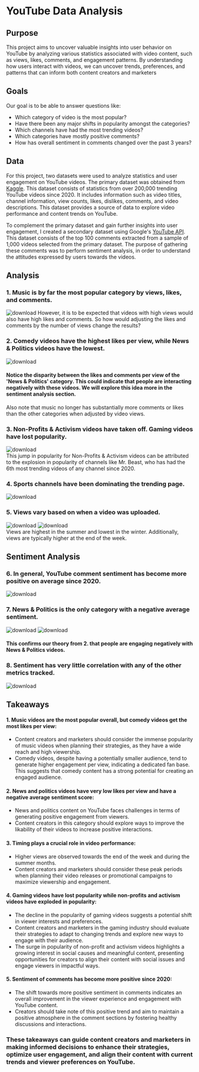# YouTube Data Analysis

## Purpose
This project aims to uncover valuable insights into user behavior on YouTube by analyzing various statistics associated with video content, such as views, likes, comments, and engagement patterns. By understanding how users interact with videos, we can uncover trends, preferences, and patterns that can inform both content creators and marketers

## Goals
Our goal is to be able to answer questions like:
* Which category of video is the most popular?
* Have there been any major shifts in popularity amongst the categories?
* Which channels have had the most trending videos?
* Which categories have mostly positive comments?
* How has overall sentiment in comments changed over the past 3 years?

## Data
For this project, two datasets were used to analyze statistics and user engagement on YouTube videos. The primary dataset was obtained from [Kaggle](https://www.kaggle.com/datasets/rsrishav/youtube-trending-video-dataset). This dataset consists of statistics from over 200,000 trending YouTube videos since 2020. It includes information such as video titles, channel information, view counts, likes, dislikes, comments, and video descriptions. This dataset provides a source of data to explore video performance and content trends on YouTube.

To complement the primary dataset and gain further insights into user engagement, I created a secondary dataset using Google's [YouTube API](https://developers.google.com/youtube/v3). This dataset consists of the top 100 comments extracted from a sample of 1,000 videos selected from the primary dataset. The purpose of gathering these comments was to perform sentiment analysis, in order to understand the attitudes expressed by users towards the videos.

## Analysis
### 1. Music is by far the most popular category by views, likes, and comments.
![download](https://github.com/PeterD5353/YouTube-Data-Analysis/assets/58152012/7e2ad754-2fd3-43bb-a4d5-4da35bade4ab)
However, it is to be expected that videos with high views would also have high likes and comments. So how would adjusting the likes and comments by the number of views change the results?


### 2. Comedy videos have the highest likes per view, while News & Politics videos have the lowest. 
![download](https://github.com/PeterD5353/YouTube-Data-Analysis/assets/58152012/31551245-cc99-419f-9ea9-1d920611bd02)
#### Notice the disparity between the likes and comments per view of the 'News & Politics' category. This could indicate that people are interacting negatively with these videos. We will explore this idea more in the sentiment analysis section. 
Also note that music no longer has substantially more comments or likes than the other categories when adjusted by video views.

### 3. Non-Profits & Activism videos have taken off. Gaming videos have lost popularity.
![download](https://github.com/PeterD5353/YouTube-Data-Analysis/assets/58152012/84e6995a-6565-4c29-a521-8f1da22dacb3)<br>
This jump in popularity for Non-Profits & Activism videos can be attributed to the explosion in popularity of channels like Mr. Beast, who has had the 6th most trending videos of any channel since 2020.

### 4. Sports channels have been dominating the trending page.
![download](https://github.com/PeterD5353/YouTube-Data-Analysis/assets/58152012/7bf084ee-b227-4689-80d0-62c65cf1cf05)

### 5. Views vary based on when a video was uploaded.
![download](https://github.com/PeterD5353/YouTube-Data-Analysis/assets/58152012/3a5e24a8-be2d-4068-ab7b-d5a6965a6f2f) 
![download](https://github.com/PeterD5353/YouTube-Data-Analysis/assets/58152012/628e8d6c-5ede-418b-8675-bf7cc3a0627c)<br>
Views are highest in the summer and lowest in the winter. Additionally, views are typically higher at the end of the week. 

## Sentiment Analysis
### 6. In general, YouTube comment sentiment has become more positive on average since 2020. 
![download](https://github.com/PeterD5353/YouTube-Data-Analysis/assets/58152012/dea0b476-91f7-4295-8e9f-5a4622a016fc)

### 7. News & Politics is the only category with a negative average sentiment.
![download](https://github.com/PeterD5353/YouTube-Data-Analysis/assets/58152012/570724df-15c6-4868-8458-18736ba9edfe)
![download](https://github.com/PeterD5353/YouTube-Data-Analysis/assets/58152012/cbb26a44-4f1d-4907-a7e8-d1d2cccb08d6)
#### This confirms our theory from 2. that people are engaging negatively with News & Politics videos.

### 8. Sentiment has very little correlation with any of the other metrics tracked.
![download](https://github.com/PeterD5353/YouTube-Data-Analysis/assets/58152012/23288798-50b8-40bf-9c97-5d721119675b)

## Takeaways
#### 1. Music videos are the most popular overall, but comedy videos get the most likes per view:
* Content creators and marketers should consider the immense popularity of music videos when planning their strategies, as they have a wide reach and high viewership.
* Comedy videos, despite having a potentially smaller audience, tend to generate higher engagement per view, indicating a dedicated fan base. This suggests that comedy content has a strong potential for creating an engaged audience.

#### 2. News and politics videos have very low likes per view and have a negative average sentiment score:
* News and politics content on YouTube faces challenges in terms of generating positive engagement from viewers.
* Content creators in this category should explore ways to improve the likability of their videos to increase positive interactions.

#### 3. Timing plays a crucial role in video performance:
* Higher views are observed towards the end of the week and during the summer months.
* Content creators and marketers should consider these peak periods when planning their video releases or promotional campaigns to maximize viewership and engagement.

#### 4. Gaming videos have lost popularity while non-profits and activism videos have exploded in popularity:
* The decline in the popularity of gaming videos suggests a potential shift in viewer interests and preferences.
* Content creators and marketers in the gaming industry should evaluate their strategies to adapt to changing trends and explore new ways to engage with their audience.
* The surge in popularity of non-profit and activism videos highlights a growing interest in social causes and meaningful content, presenting opportunities for creators to align their content with social issues and         engage viewers in impactful ways.

#### 5. Sentiment of comments has become more positive since 2020:
* The shift towards more positive sentiment in comments indicates an overall improvement in the viewer experience and engagement with YouTube content.
* Creators should take note of this positive trend and aim to maintain a positive atmosphere in the comment sections by fostering healthy discussions and interactions.

### These takeaways can guide content creators and marketers in making informed decisions to enhance their strategies, optimize user engagement, and align their content with current trends and viewer preferences on YouTube.
